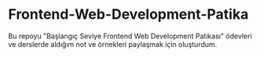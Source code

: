 # Frontend-Web-Development-Patika
Bu repoyu "Başlangıç Seviye Frontend Web Development Patikası" ödevleri ve derslerde aldığım not ve örnekleri paylaşmak için oluşturdum.
